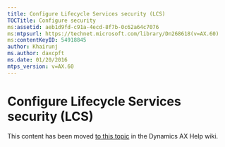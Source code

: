 ```yaml
---
title: Configure Lifecycle Services security (LCS)
TOCTitle: Configure security
ms:assetid: aeb1d9fd-c91a-4ecd-8f7b-0c62a64c7076
ms:mtpsurl: https://technet.microsoft.com/library/Dn268618(v=AX.60)
ms:contentKeyID: 54918845
author: Khairunj
ms.author: daxcpft
ms.date: 01/20/2016
mtps_version: v=AX.60
---
```


# Configure Lifecycle Services security (LCS) 


This content has been moved [to this topic](https://ax.help.dynamics.com/en/wiki/configure-lifecycle-services-security-lcs/) in the Dynamics AX Help wiki.

  


